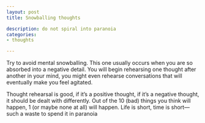 ```yaml
---
layout: post
title: Snowballing thoughts

description: do not spiral into paranoia
categories:
- thoughts

---
```


Try to avoid mental snowballing. This one usually occurs when you are so absorbed into a negative detail. You will begin rehearsing one thought after another in your mind, you might even rehearse conversations that will eventually make you feel agitated.

Thought rehearsal is good, if it’s a positive thought, if it’s a negative thought, it should be dealt with differently. Out of the 10 (bad) things you think will happen, 1 (or maybe none at all) will happen.  Life is short, time is short&mdash;such a waste to spend it in paranoia